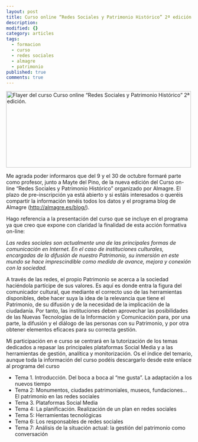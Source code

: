 ```yaml
---
layout: post
title: Curso online “Redes Sociales y Patrimonio Histórico” 2ª edición 
description: 
modified: {}
category: articles
tags: 
  - formacion
  - curso
  - redes sociales
  - almagre
  - patrimonio
published: true
comments: true
---
```

<a href="http://www.flickr.com/photos/115384326@N07/12148140405/" title="Flayer del curso Curso online “Redes Sociales y Patrimonio Histórico” 2ª edición. por Patricio Soriano, en Flickr"><img src="http://farm4.staticflickr.com/3787/12148140405_6ee83641a6.jpg" width="500" height="207" alt="Flayer del curso Curso online “Redes Sociales y Patrimonio Histórico” 2ª edición."></a>

Me agrada poder informaros que del  9 y el 30 de octubre formaré parte como profesor, junto a Mayte del Pino, de la nueva edición del Curso on-line “Redes Sociales y Patrimonio Histórico” organizado por Almagre. El plazo de pre-inscripción ya está abierto y si estáis interesados o queréis compartir la información tenéis todos los datos y el programa blog de Almagre (http://almagre.es/blog/). 

 
Hago referencia a la presentación del curso que se incluye en el programa ya que creo que expone con claridad la finalidad de esta acción formativa on-line:
 
 
*Las redes sociales son actualmente una de las principales formas de comunicación en Internet. En el caso de instituciones culturales, encargadas de la difusión de nuestro Patrimonio, su inmersión en este mundo se hace imprescindible como medida de avance, mejora y conexión con la sociedad.*
 
 
A través de las redes, el propio Patrimonio se acerca a la sociedad haciéndola partícipe de sus valores. Es aquí es donde entra la figura del comunicador cultural, que mediante el correcto uso de las herramientas disponibles, debe hacer suya la idea de la relevancia que tiene el Patrimonio, de su difusión y de la necesidad de la implicación de la ciudadanía. Por tanto, las instituciones deben aprovechar las posibilidades de las Nuevas Tecnologías de la Información y Comunicación para, por una parte, la difusión y el diálogo de las personas con su Patrimonio, y por otra obtener elementos eficaces para su correcta gestión.
 
 
Mi participación en e curso se centrará en la tutorización de los temas dedicados a repasar  las principales plataformas Social Media y a las herramientas de gestión, analítica y monitorización. Os el índice del temario, aunque toda la información del curso podéis descargarlo desde este enlace al programa del curso

- Tema 1. Introducción. Del boca a boca al “me gusta”. La adaptación a los nuevos tiempo
- Tema 2: Monumentos, ciudades patrimoniales, museos, fundaciones... El patrimonio en las redes sociales
- Tema 3. Plataformas Social Media
- Tema 4: La planificación. Realización de un plan en redes sociales
- Tema 5: Herramientas tecnológicas
- Tema 6: Los responsables de redes sociales
- Tema 7: Análisis de la situación actual: la gestión del patrimonio como conversación

